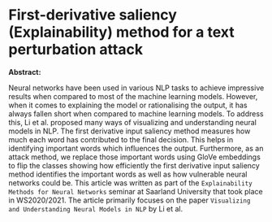 # First-derivative saliency (Explainability) method for a text perturbation attack

**Abstract:**

Neural networks have been used in various NLP tasks to achieve impressive results when compared to most of the machine learning models. However, when it comes to explaining the model or rationalising the output, it has always fallen short when compared to machine learning models. To address this, Li et al. proposed many ways of visualizing and understanding neural models in NLP. The first derivative input saliency method measures how much each word has contributed to the final decision. This helps in identifying important words which influences the output. Furthermore, as an attack method, we replace those important words using GloVe embeddings to flip the classes showing how efficiently the first derivative input saliency method identifies the important words as well as how vulnerable neural networks could be. This article was written as part of the ``Explainability Methods for Neural Networks`` seminar at Saarland University that took place in WS2020/2021. The article primarily focuses on the paper ``Visualizing and Understanding Neural Models in NLP`` by Li et al.

